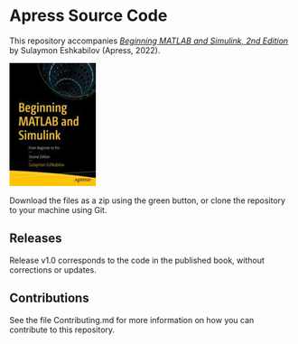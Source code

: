 # Apress Source Code

This repository accompanies [*Beginning MATLAB and Simulink, 2nd Edition*](https://link.springer.com/book/10.1007/978-1-4842-8748-4) by Sulaymon Eshkabilov (Apress, 2022).

[comment]: #cover
![Cover image](978-1-4842-8747-7.jpg)

Download the files as a zip using the green button, or clone the repository to your machine using Git.

## Releases

Release v1.0 corresponds to the code in the published book, without corrections or updates.

## Contributions

See the file Contributing.md for more information on how you can contribute to this repository.